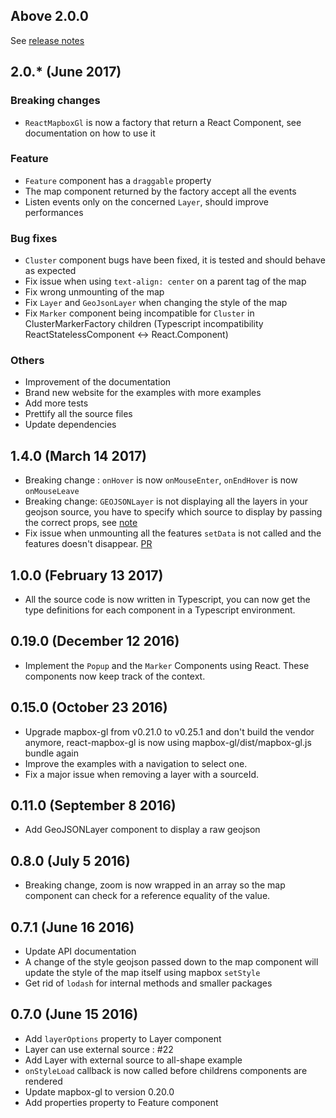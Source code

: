 ## Above 2.0.0

See [release notes](https://github.com/alex3165/react-mapbox-gl/releases)

## 2.0.* (June 2017)
### Breaking changes
- `ReactMapboxGl` is now a factory that return a React Component, see documentation on how to use it

### Feature
- `Feature` component has a `draggable` property
- The map component returned by the factory accept all the events
- Listen events only on the concerned `Layer`, should improve performances

### Bug fixes
- `Cluster` component bugs have been fixed, it is tested and should behave as expected
- Fix issue when using `text-align: center` on a parent tag of the map
- Fix wrong unmounting of the map
- Fix `Layer` and `GeoJsonLayer` when changing the style of the map
- Fix `Marker` component being incompatible for `Cluster` in ClusterMarkerFactory children (Typescript incompatibility ReactStatelessComponent <-> React.Component)

### Others
- Improvement of the documentation
- Brand new website for the examples with more examples
- Add more tests
- Prettify all the source files
- Update dependencies

## 1.4.0 (March 14 2017)

- Breaking change : `onHover` is now `onMouseEnter`, `onEndHover` is now `onMouseLeave`
- Breaking change: `GEOJSONLayer` is not displaying all the layers in your geojson source, you have to specify which source to display by passing the correct props, see [note](https://github.com/alex3165/react-mapbox-gl/blob/master/docs/API.md#geojsonlayer)
- Fix issue when unmounting all the features `setData` is not called and the features doesn't disappear. [PR](https://github.com/alex3165/react-mapbox-gl/pull/152)

## 1.0.0 (February 13 2017)

- All the source code is now written in Typescript, you can now get the type definitions for each component in a Typescript environment.

## 0.19.0 (December 12 2016)

- Implement the `Popup` and the `Marker` Components using React. These components now keep track of the context.

## 0.15.0 (October 23 2016)

- Upgrade mapbox-gl from v0.21.0 to v0.25.1 and don't build the vendor anymore, react-mapbox-gl is now using mapbox-gl/dist/mapbox-gl.js bundle again
- Improve the examples with a navigation to select one.
- Fix a major issue when removing a layer with a sourceId.

## 0.11.0 (September 8 2016)

- Add GeoJSONLayer component to display a raw geojson

## 0.8.0 (July 5 2016)

- Breaking change, zoom is now wrapped in an array so the map component can check for a reference equality of the value.

## 0.7.1 (June 16 2016)

- Update API documentation
- A change of the style geojson passed down to the map component will update the style of the map itself using mapbox `setStyle`
- Get rid of `lodash` for internal methods and smaller packages


## 0.7.0 (June 15 2016)

- Add `layerOptions` property to Layer component
- Layer can use external source : #22
- Add Layer with external source to all-shape example
- `onStyleLoad` callback is now called before childrens components are rendered
- Update mapbox-gl to version 0.20.0
- Add properties property to Feature component
